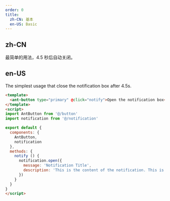 ```yaml
---
order: 0
title:
  zh-CN: 基本
  en-US: Basic
---
```


## zh-CN

最简单的用法，4.5 秒后自动关闭。

## en-US

The simplest usage that close the notification box after 4.5s.

```` html
<template>
  <ant-button type="primary" @click="notify">Open the notification box</ant-button>
</template>
<script>
import AntButton from '@/button'
import notification from '@/notification'

export default {
  components: {
    AntButton,
    notification
  },
  methods: {
    notify () {
      notification.open({
        message: 'Notification Title',
        description: 'This is the content of the notification. This is the content of the notification. This is the content of the notification.'
      })
    }
  }
}
</script>

````
